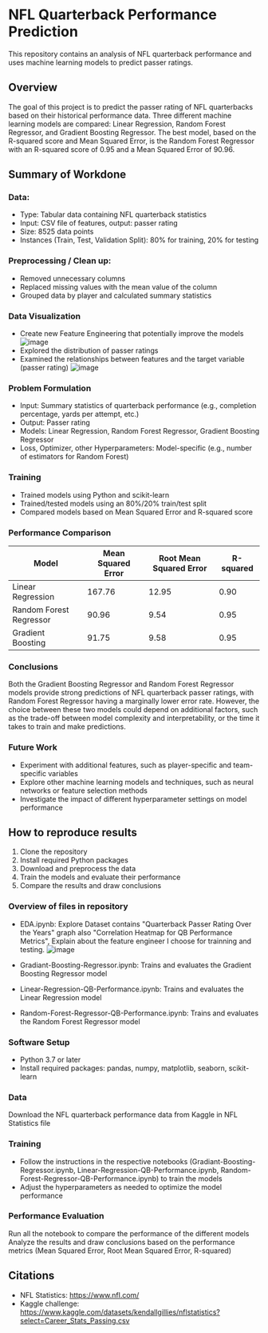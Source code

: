 # NFL Quarterback Performance Prediction

This repository contains an analysis of NFL quarterback performance and uses machine learning models to predict passer ratings.

## Overview

The goal of this project is to predict the passer rating of NFL quarterbacks based on their historical performance data. Three different machine learning models are compared: Linear Regression, Random Forest Regressor, and Gradient Boosting Regressor. The best model, based on the R-squared score and Mean Squared Error, is the Random Forest Regressor with an R-squared score of 0.95 and a Mean Squared Error of 90.96.

## Summary of Workdone

### Data:

 * Type: Tabular data containing NFL quarterback statistics
 * Input: CSV file of features, output: passer rating
 * Size: 8525 data points
 * Instances (Train, Test, Validation Split): 80% for training, 20% for testing

### Preprocessing / Clean up:

* Removed unnecessary columns
* Replaced missing values with the mean value of the column
* Grouped data by player and calculated summary statistics

### Data Visualization
* Create new Feature Engineering that potentially improve the models
![image](https://user-images.githubusercontent.com/111667888/236652066-b0eec2eb-7005-450c-811c-5962dc7b2658.png)
* Explored the distribution of passer ratings
* Examined the relationships between features and the target variable (passer rating)
![image](https://user-images.githubusercontent.com/111667888/236652074-71d12918-2e2d-4234-b710-4c33f94f2c85.png)

### Problem Formulation

* Input: Summary statistics of quarterback performance (e.g., completion percentage, yards per attempt, etc.)
* Output: Passer rating
* Models: Linear Regression, Random Forest Regressor, Gradient Boosting Regressor
* Loss, Optimizer, other Hyperparameters: Model-specific (e.g., number of estimators for Random Forest)

### Training

* Trained models using Python and scikit-learn
* Trained/tested models using an 80%/20% train/test split
* Compared models based on Mean Squared Error and R-squared score

### Performance Comparison

| Model                    | Mean Squared Error | Root Mean Squared Error | R-squared |
|--------------------------|--------------------|-------------------------|-----------|
| Linear Regression        | 167.76             | 12.95                   | 0.90      |
| Random Forest Regressor  | 90.96              | 9.54                    | 0.95      |
| Gradient Boosting        | 91.75              | 9.58                    | 0.95      |

### Conclusions

Both the Gradient Boosting Regressor and Random Forest Regressor models provide strong predictions of NFL quarterback passer ratings, with Random Forest Regressor having a marginally lower error rate. However, the choice between these two models could depend on additional factors, such as the trade-off between model complexity and interpretability, or the time it takes to train and make predictions.

### Future Work

* Experiment with additional features, such as player-specific and team-specific variables
* Explore other machine learning models and techniques, such as neural networks or feature selection methods
* Investigate the impact of different hyperparameter settings on model performance

## How to reproduce results

1. Clone the repository
2. Install required Python packages
3. Download and preprocess the data
4. Train the models and evaluate their performance
5. Compare the results and draw conclusions

### Overview of files in repository

* EDA.ipynb: Explore Dataset contains "Quarterback Passer Rating Over the Years" graph also "Correlation Heatmap for QB Performance Metrics", Explain about the feature engineer I choose for trainning and testing.
![image](https://user-images.githubusercontent.com/111667888/236651929-3c1c8e43-5874-4029-856b-016be6e037fb.png)


* Gradiant-Boosting-Regressor.ipynb: Trains and evaluates the Gradient Boosting Regressor model
* Linear-Regression-QB-Performance.ipynb: Trains and evaluates the Linear Regression model
* Random-Forest-Regressor-QB-Performance.ipynb: Trains and evaluates the Random Forest Regressor model

### Software Setup

* Python 3.7 or later
* Install required packages: pandas, numpy, matplotlib, seaborn, scikit-learn

### Data

Download the NFL quarterback performance data from Kaggle in NFL Statistics file

### Training

* Follow the instructions in the respective notebooks (Gradiant-Boosting-Regressor.ipynb, Linear-Regression-QB-Performance.ipynb, Random-Forest-Regressor-QB-Performance.ipynb) to train the models
* Adjust the hyperparameters as needed to optimize the model performance

### Performance Evaluation

Run all the notebook to compare the performance of the different models
Analyze the results and draw conclusions based on the performance metrics (Mean Squared Error, Root Mean Squared Error, R-squared)

## Citations
* NFL Statistics: https://www.nfl.com/
* Kaggle challenge: https://www.kaggle.com/datasets/kendallgillies/nflstatistics?select=Career_Stats_Passing.csv



